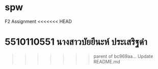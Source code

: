 # spw
F2 Assignment
<<<<<<< HEAD

5510110551 นางสาวบัยยีนะห์ ประเสริฐดำ
=======
>>>>>>> parent of bc969aa... Update README.md
